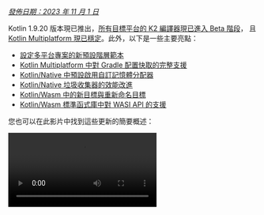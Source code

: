 [//]: # (title: Kotlin 1.9.20 有什麼新功能)

_[發佈日期：2023 年 11 月 1 日](releases.md#release-details)_

Kotlin 1.9.20 版本現已推出，[所有目標平台的 K2 編譯器現已進入 Beta 階段](#new-kotlin-k2-compiler-updates)，
且 [Kotlin Multiplatform 現已穩定](#kotlin-multiplatform-is-stable)。此外，以下是一些主要亮點：

*   [設定多平台專案的新預設階層範本](#template-for-configuring-multiplatform-projects)
*   [Kotlin Multiplatform 中對 Gradle 配置快取的完整支援](#full-support-for-the-gradle-configuration-cache-in-kotlin-multiplatform)
*   [Kotlin/Native 中預設啟用自訂記憶體分配器](#custom-memory-allocator-enabled-by-default)
*   [Kotlin/Native 垃圾收集器的效能改進](#performance-improvements-for-the-garbage-collector)
*   [Kotlin/Wasm 中的新目標與重新命名目標](#new-wasm-wasi-target-and-the-renaming-of-the-wasm-target-to-wasm-js)
*   [Kotlin/Wasm 標準函式庫中對 WASI API 的支援](#support-for-the-wasi-api-in-the-standard-library)

您也可以在此影片中找到這些更新的簡要概述：

<video src="https://www.youtube.com/v/Ol_96CHKqg8" title="What's new in Kotlin 1.9.20"/>

## IDE 支援

支援 1.9.20 的 Kotlin 外掛程式適用於：

| IDE            | 支援版本                     |
|----------------|----------------------------------------|
| IntelliJ IDEA  | 2023.1.x, 2023.2.x, 2023.x             |
| Android Studio | Hedgehog (2023.1.1), Iguana (2023.2.1) |

> 自 IntelliJ IDEA 2023.3.x 和 Android Studio Iguana (2023.2.1) Canary 15 起，Kotlin 外掛程式會自動
> 包含並更新。您只需要更新專案中的 Kotlin 版本即可。
>
{style="note"}

## 新 Kotlin K2 編譯器更新

JetBrains 的 Kotlin 團隊持續穩定新的 K2 編譯器，這將帶來主要的效能改進、
加速新語言功能開發、統一 Kotlin 支援的所有平台，並為多平台專案提供更好的架構。

K2 目前已為所有目標平台進入 **Beta** 階段。[閱讀發佈部落格文章了解更多資訊](https://blog.jetbrains.com/kotlin/2023/11/kotlin-1-9-20-released/)

### 支援 Kotlin/Wasm

自此版本以來，Kotlin/Wasm 支援新的 K2 編譯器。
[了解如何在專案中啟用它](#how-to-enable-the-kotlin-k2-compiler)。

### Kapt 編譯器外掛程式與 K2 的預覽

> kapt 編譯器外掛程式中對 K2 的支援是 [Experimental (實驗性功能)](components-stability.md)。
> 需要選用加入（請參閱下方詳細資訊），您應該僅將其用於評估目的。
>
{style="warning"}

在 1.9.20 中，您可以嘗試將 [kapt 編譯器外掛程式](kapt.md)與 K2 編譯器一起使用。
要在專案中使用 K2 編譯器，請將以下選項新增到 `gradle.properties` 檔案中：

```text
kotlin.experimental.tryK2=true
kapt.use.k2=true
```

或者，您可以透過完成以下步驟來啟用 kapt 的 K2：
1. 在您的 `build.gradle.kts` 檔案中，將 [語言版本設定](gradle-compiler-options.md#example-of-setting-languageversion) 為 `2.0`。
2. 在您的 `gradle.properties` 檔案中，新增 `kapt.use.k2=true`。

如果您在使用 kapt 與 K2 編譯器時遇到任何問題，請向我們的
[問題追蹤器](http://kotl.in/issue) 報告。

### 如何啟用 Kotlin K2 編譯器

#### 在 Gradle 中啟用 K2

要啟用和測試 Kotlin K2 編譯器，請使用以下編譯器選項的新語言版本：

```bash
-language-version 2.0
```

您可以在 `build.gradle.kts` 檔案中指定它：

```kotlin
kotlin {
    sourceSets.all {
        languageSettings {
            languageVersion = "2.0"
        }
    }
}
```

#### 在 Maven 中啟用 K2

要啟用和測試 Kotlin K2 編譯器，請更新您的 `pom.xml` 檔案的 `<project/>` 區段：

```xml
<properties>
    <kotlin.compiler.languageVersion>2.0</kotlin.compiler.languageVersion>
</properties>
```

#### 在 IntelliJ IDEA 中啟用 K2

要在 IntelliJ IDEA 中啟用和測試 Kotlin K2 編譯器，請前往 **Settings (設定)** | **Build, Execution, Deployment (建置、執行、部署)** |
**Compiler (編譯器)** | **Kotlin Compiler (Kotlin 編譯器)** 並將 **Language Version (語言版本)** 欄位更新為 `2.0 (experimental)`。

### 對新 K2 編譯器提供回饋意見

我們將會感謝您的任何回饋意見！

*   直接在 Kotlin Slack 上向 K2 開發人員提供您的回饋意見 – [取得邀請](https://surveys.jetbrains.com/s3/kotlin-slack-sign-up?_gl=1*ju6cbn*_ga*MTA3MTk5NDkzMC4xNjQ2MDY3MDU4*_ga_9J976DJZ68*MTY1ODMzNzA3OS4xMDAuMS4xNjU4MzQwODEwLjYw)
    並加入 [#k2-early-adopters](https://kotlinlang.slack.com/archives/C03PK0PE257) 頻道。
*   報告您在使用新 K2 編譯器時遇到的任何問題
    在 [我們的問題追蹤器](https://kotl.in/issue) 上。
*   [啟用 Send usage statistics (傳送使用統計資料) 選項](https://www.jetbrains.com/help/idea/settings-usage-statistics.html) 以
    允許 JetBrains 收集有關 K2 使用情況的匿名資料。

## Kotlin/JVM

自 1.9.20 版本開始，編譯器可以產生包含 Java 21 位元碼的類別。

## Kotlin/Native

Kotlin 1.9.20 包含一個預設啟用新記憶體分配器的穩定版記憶體管理員、垃圾收集器的效能改進，以及其他更新：

*   [預設啟用自訂記憶體分配器](#custom-memory-allocator-enabled-by-default)
*   [垃圾收集器的效能改進](#performance-improvements-for-the-garbage-collector)
*   [klib 構件的增量編譯](#incremental-compilation-of-klib-artifacts)
*   [管理函式庫連結問題](#managing-library-linkage-issues)
*   [類別建構函式呼叫時的伴隨物件初始化](#companion-object-initialization-on-class-constructor-calls)
*   [所有 cinterop 宣告的選用加入要求](#opt-in-requirement-for-all-cinterop-declarations)
*   [連結器錯誤的自訂訊息](#custom-message-for-linker-errors)
*   [移除舊版記憶體管理員](#removal-of-the-legacy-memory-manager)
*   [變更我們的目標層級策略](#change-to-our-target-tiers-policy)

### 預設啟用自訂記憶體分配器

Kotlin 1.9.20 預設啟用新的記憶體分配器。它旨在取代先前的預設分配器 `mimalloc`，
以提高垃圾收集的效率並改善 [Kotlin/Native 記憶體管理員](native-memory-manager.md) 的執行時間效能。

新的自訂分配器將系統記憶體劃分為頁面，允許以連續順序獨立掃描。
每個分配都成為頁面內的記憶體區塊，頁面會追蹤區塊大小。
不同的頁面類型針對各種分配大小進行了優化。
記憶體區塊的連續排列確保了對所有已分配區塊的高效迭代。

當執行緒分配記憶體時，它會根據分配大小搜尋適合的頁面。
執行緒為不同的記憶體大小類別維護一組頁面。
通常，給定大小的目前頁面可以容納分配。
如果不能，執行緒會從共用分配空間請求不同的頁面。
此頁面可能已經可用，需要掃描，或者必須先建立。

新的分配器允許同時存在多個獨立的分配空間，
這將使 Kotlin 團隊能夠嘗試不同的頁面佈局，以進一步提高效能。

#### 如何啟用自訂記憶體分配器

從 Kotlin 1.9.20 開始，新的記憶體分配器是預設值。無需額外設定。

如果您遇到高記憶體消耗問題，可以在 Gradle 建置腳本中使用 `-Xallocator=mimalloc`
或 `-Xallocator=std` 切換回 `mimalloc` 或系統分配器。請在 [YouTrack](https://kotl.in/issue) 中報告此類問題，以幫助我們改進新的記憶體分配器。

有關新分配器設計的技術細節，請參閱此 [README](https://github.com/JetBrains/kotlin/blob/master/kotlin-native/runtime/src/alloc/custom/README.md)。

### 垃圾收集器的效能改進

Kotlin 團隊持續改進新的 Kotlin/Native 記憶體管理員的效能和穩定性。
此版本對垃圾收集器 (GC) 進行了許多重大變更，包括以下 1.9.20 亮點：

*   [](#full-parallel-mark-to-reduce-the-pause-time-for-the-gc)
*   [](#tracking-memory-in-big-chunks-to-improve-the-allocation-performance)

#### 完全平行標記以減少 GC 的暫停時間

以前，預設的垃圾收集器僅執行部分平行標記。當變更者執行緒暫停時，
它會從自己的根，例如執行緒區域變數和呼叫堆疊，開始標記 GC。
同時，一個單獨的 GC 執行緒負責從全域根以及所有正在主動執行原生程式碼且因此未暫停的變更者的根開始標記。

這種方法在全域物件數量有限且變更者執行緒花費大量時間處於可執行狀態並執行 Kotlin 程式碼的情況下效果很好。然而，對於典型的 iOS 應用程式而言並非如此。

現在 GC 使用完全平行標記，它結合了暫停的變更者、GC 執行緒和可選的標記執行緒來處理
標記佇列。預設情況下，標記過程由以下執行：

*   暫停的變更者。它們不是處理自己的根然後在不主動執行程式碼時處於閒置狀態，而是參與
    整個標記過程。
*   GC 執行緒。這確保至少有一個執行緒會執行標記。

這種新方法使標記過程更有效率，減少了 GC 的暫停時間。

#### 以大塊追蹤記憶體以改進分配效能

以前，GC 排程器單獨追蹤每個物件的分配。然而，新的預設自訂
分配器和 `mimalloc` 記憶體分配器都不會為每個物件分配單獨的儲存空間；它們會一次為多個物件分配大面積空間。

在 Kotlin 1.9.20 中，GC 追蹤區域而不是單個物件。這透過減少
每次分配執行的任務數量，從而有助於最小化垃圾收集器的記憶體使用量來加快小型物件的分配。

### klib 構件的增量編譯

> 此功能是 [Experimental (實驗性功能)](components-stability.md#stability-levels-explained)。
> 它可能隨時被移除或變更。需要選用加入（請參閱下方詳細資訊）。
> 僅將其用於評估目的。我們非常感謝您在 [YouTrack](https://kotl.in/issue) 中提供回饋意見。
>
{style="warning"}

Kotlin 1.9.20 為 Kotlin/Native 引入了一項新的編譯時間優化。
將 `klib` 構件編譯為原生程式碼現在是部分增量的。

在偵錯模式下將 Kotlin 原始碼編譯為原生二進位檔時，編譯會經過兩個階段：

1.  原始碼編譯為 `klib` 構件。
2.  `klib` 構件與依賴項一起編譯為二進位檔。

為了優化第二階段的編譯時間，團隊已經為依賴項實施了編譯器快取。
它們只會編譯為原生程式碼一次，結果會在每次編譯二進位檔時重複使用。
但是從專案原始碼建置的 `klib` 構件始終在每次專案變更時完全重新編譯為原生程式碼。

透過新的增量編譯，如果專案模組變更僅導致原始碼部分重新編譯為
`klib` 構件，則 `klib` 的一部分會進一步重新編譯為二進位檔。

要啟用增量編譯，請將以下選項新增到您的 `gradle.properties` 檔案中：

```none
kotlin.incremental.native=true
```

如果您遇到任何問題，請向 [YouTrack](https://kotl.in/issue) 報告此類情況。

### 管理函式庫連結問題

此版本改進了 Kotlin/Native 編譯器處理 Kotlin 函式庫中連結問題的方式。錯誤訊息現在
包含更可讀的宣告，因為它們使用簽章名稱而不是雜湊，幫助您更容易找到並修復問題。例如：

```text
No function found for symbol 'org.samples/MyClass.removedFunction|removedFunction(kotlin.Int;kotlin.String){}[0]'
```
Kotlin/Native 編譯器會偵測第三方 Kotlin 函式庫之間的連結問題，並在執行時報告錯誤。
如果某個第三方 Kotlin 函式庫的作者在另一個第三方 Kotlin 函式庫使用的實驗性
API 中進行了不相容的變更，您可能會遇到此類問題。

從 Kotlin 1.9.20 開始，編譯器預設以靜默模式偵測連結問題。您可以在專案中調整此設定：

*   如果您想將這些問題記錄在編譯日誌中，請使用 `-Xpartial-linkage-loglevel=WARNING` 編譯器選項啟用警告。
*   也可以使用 `-Xpartial-linkage-loglevel=ERROR` 將報告警告的嚴重性提高到編譯錯誤。
    在這種情況下，編譯會失敗，您會在編譯日誌中獲得所有錯誤。使用此選項可更仔細地檢查連結問題。

```kotlin
// 在 Gradle 建置檔案中傳遞編譯器選項的範例：
kotlin {
    macosX64("native") {
        binaries.executable()

        compilations.configureEach {
            compilerOptions.configure {
                // 將連結問題報告為警告：
                freeCompilerArgs.add("-Xpartial-linkage-loglevel=WARNING")

                // 將連結警告提高到錯誤：
                freeCompilerArgs.add("-Xpartial-linkage-loglevel=ERROR")
            }
        }
    }
}
```

如果您遇到此功能的意外問題，您可以隨時使用
`-Xpartial-linkage=disable` 編譯器選項停用。請隨時向 [我們的問題
追蹤器](https://kotl.in/issue) 報告此類情況。

### 類別建構函式呼叫時的伴隨物件初始化

從 Kotlin 1.9.20 開始，Kotlin/Native 後端會在類別建構函式中呼叫伴隨物件的靜態初始化器：

```kotlin
class Greeting {
    companion object {
        init {
            print("Hello, Kotlin!") 
        }
    }
}

fun main() {
    val start = Greeting() // 輸出 "Hello, Kotlin!"
}
```

該行為現在與 Kotlin/JVM 統一，其中伴隨物件在載入（解析）與 Java 靜態初始化器語義相符的相應類別時進行初始化。

現在，此功能的實作在平台之間更加一致，在 Kotlin
Multiplatform 專案中共享程式碼變得更容易。

### 所有 cinterop 宣告的選用加入要求

從 Kotlin 1.9.20 開始，由 `cinterop` 工具從 C 和 Objective-C 函式庫（例如 libcurl 和 libxml）產生
的所有 Kotlin 宣告都標記為 `@ExperimentalForeignApi`。如果缺少選用加入註解，您的程式碼將無法編譯。

此要求反映了匯入 C
和 Objective-C 函式庫的 [Experimental (實驗性功能)](components-stability.md#stability-levels-explained) 狀態。我們建議您將其使用限制在專案中的特定區域。一旦我們開始穩定化匯入，這將使您的遷移更容易。

> 至於 Kotlin/Native 隨附的原生平台函式庫（例如 Foundation、UIKit 和 POSIX），
> 只有它們的一些 API 需要透過 `@ExperimentalForeignApi` 選用加入。在這種情況下，您會收到一個需要選用加入的警告。
>
{style="note"}

### 連結器錯誤的自訂訊息

如果您是函式庫作者，您現在可以透過自訂訊息幫助使用者解決連結器錯誤。

如果您的 Kotlin 函式庫依賴於 C 或 Objective-C 函式庫，例如，使用 [CocoaPods 整合](https://www.jetbrains.com/help/kotlin-multiplatform-dev/multiplatform-cocoapods-overview.html)，
其使用者需要將這些依賴函式庫在本機上或在專案建置腳本中明確配置它們。
如果不是這樣，使用者通常會收到令人困惑的「Framework not found」訊息。

您現在可以在編譯失敗訊息中提供特定的說明或連結。為此，請將 `-Xuser-setup-hint`
編譯器選項傳遞給 `cinterop` 或將 `userSetupHint=message` 屬性新增到您的 `.def` 檔案中。

### 移除舊版記憶體管理員

[新的記憶體管理員](native-memory-manager.md) 在 Kotlin 1.6.20 中引入，並在 1.7.20 中成為預設。
從那時起，它一直獲得進一步的更新和效能改進，並已變得穩定。

現在是完成棄用週期並移除舊版記憶體管理員的時候了。如果您仍在
使用它，請從 `gradle.properties` 中移除 `kotlin.native.binary.memoryModel=strict` 選項，並遵循我們的 [遷移指南](native-migration-guide.md)
進行必要的更改。

### 變更我們的目標層級策略

我們已決定升級 [層級 1 支援](native-target-support.md#tier-1) 的要求。Kotlin 團隊現在
致力於為符合層級 1 資格的目標提供編譯器版本之間的原始碼和二進位碼相容性。它們
還必須定期使用 CI 工具進行測試，才能編譯和執行。目前，層級 1 包含以下 macOS 主機目標：

*   `macosX64`
*   `macosArm64`
*   `iosSimulatorArm64`
*   `iosX64`

在 Kotlin 1.9.20 中，我們還移除了許多先前已棄用的目標，即：

*   `iosArm32`
*   `watchosX86`
*   `wasm32`
*   `mingwX86`
*   `linuxMips32`
*   `linuxMipsel32`

查看目前 [支援目標](native-target-support.md) 的完整列表。

## Kotlin Multiplatform

Kotlin 1.9.20 專注於 Kotlin Multiplatform 的穩定化，並透過新的專案精靈和其他值得注意的功能，在改善開發人員體驗方面邁出了新的一步：

*   [Kotlin Multiplatform 穩定版](#kotlin-multiplatform-is-stable)
*   [配置多平台專案的範本](#template-for-configuring-multiplatform-projects)
*   [新專案精靈](#new-project-wizard)
*   [全面支援 Gradle 配置快取](#full-support-for-the-gradle-configuration-cache-in-kotlin-multiplatform)
*   [更輕鬆地在 Gradle 中配置新標準函式庫版本](#easier-configuration-of-new-standard-library-versions-in-gradle)
*   [預設支援第三方 cinterop 函式庫](#default-support-for-third-party-cinterop-libraries)
*   [支援 Compose Multiplatform 專案中的 Kotlin/Native 編譯快取](#support-for-kotlin-native-compilation-caches-in-compose-multiplatform-projects)
*   [相容性指南](#compatibility-guidelines)

### Kotlin Multiplatform 穩定版

1.9.20 版本標誌著 Kotlin 演變的重要里程碑：[Kotlin Multiplatform](https://www.jetbrains.com/help/kotlin-multiplatform-dev/get-started.html) 終於
變得穩定。這意味著該技術可以安全地用於您的專案，並且 100% 準備好用於生產環境。它還
意味著 Kotlin Multiplatform 的進一步開發將繼續遵循我們嚴格的 [向後相容性規則](https://kotlinfoundation.org/language-committee-guidelines/)。

請注意，Kotlin Multiplatform 的一些進階功能仍在發展中。使用它們時，您會收到一個警告，描述
您正在使用的功能的目前穩定狀態。在使用 IntelliJ IDEA 中的任何實驗性功能之前，
您需要明確地在 **Settings (設定)** | **Advanced Settings (進階設定)** | **Kotlin** | **Experimental Multiplatform (實驗性多平台)** 中啟用它。

*   造訪 [Kotlin 部落格](https://blog.jetbrains.com/kotlin/2023/11/kotlin-multiplatform-stable/) 以了解更多關於 Kotlin Multiplatform 穩定化和未來計畫的資訊。
*   查看 [Multiplatform 相容性指南](https://www.jetbrains.com/help/kotlin-multiplatform-dev/multiplatform-compatibility-guide.html) 以了解在穩定化過程中進行了哪些重大變更。
*   閱讀有關 [預期和實際宣告機制](https://www.jetbrains.com/help/kotlin-multiplatform-dev/multiplatform-expect-actual.html) 的資訊，這是 Kotlin Multiplatform 的重要組成部分，在此版本中也部分穩定化。

### 配置多平台專案的範本

從 Kotlin 1.9.20 開始，Kotlin Gradle 外掛程式會自動為常見的多平台場景建立共用原始碼集。
如果您的專案設定屬於這些場景之一，您不需要手動配置原始碼集階層。
只需明確指定專案所需的目標平台即可。

現在，由於預設階層範本（Kotlin Gradle 外掛程式的新功能），設定變得更容易。
它是一個內建於外掛程式中的原始碼集階層預定義範本。
它包含 Kotlin 為您宣告的目標自動建立的中間原始碼集。
[查看完整範本](#see-the-full-hierarchy-template)。

#### 更輕鬆地建立專案

考慮一個同時針對 Android 和 iPhone 裝置的多平台專案，並在 Apple silicon MacBook 上開發。
比較此專案在不同 Kotlin 版本之間的設定方式：

<table>
   <tr>
       <td>Kotlin 1.9.0 及更早版本（標準設定）</td>
       <td>Kotlin 1.9.20</td>
   </tr>
   <tr>
<td>

```kotlin
kotlin {
    androidTarget()
    iosArm64()
    iosSimulatorArm64()

    sourceSets {
        val commonMain by getting

        val iosMain by creating {
            dependsOn(commonMain)
        }

        val iosArm64Main by getting {
            dependsOn(iosMain)
        }

        val iosSimulatorArm64Main by getting {
            dependsOn(iosMain)
        }
    }
}
```

</td>
<td>

```kotlin
kotlin {
    androidTarget()
    iosArm64()
    iosSimulatorArm64()

    // iosMain 原始碼集會自動建立
}
```

</td>
</tr>
</table>

請注意，使用預設階層範本如何大幅減少設定專案所需的樣板程式碼數量。

當您在程式碼中宣告 `androidTarget`、`iosArm64` 和 `iosSimulatorArm64` 目標時，Kotlin Gradle 外掛程式會從範本中找到
合適的共用原始碼集並為您建立它們。結果階層如下所示：

![預設目標階層的使用範例](default-hierarchy-example.svg){thumbnail="true" width="350" thumbnail-same-file="true"}

綠色原始碼集是實際建立並包含在專案中的，而預設範本中的灰色原始碼集則被忽略。

#### 使用原始碼集的自動完成功能

為了讓使用建立的專案結構更容易，IntelliJ IDEA 現在為使用預設階層範本建立的原始碼集提供自動完成功能：

<img src="multiplatform-hierarchy-completion.animated.gif" alt="IDE 原始碼集名稱自動完成" width="350" preview-src="multiplatform-hierarchy-completion.png"/>

如果您嘗試存取不存在的原始碼集，Kotlin 也會發出警告，因為您尚未宣告相應的目標。
在下面的範例中，沒有 JVM 目標（只有 `androidTarget`，這不相同）。但是，讓我們嘗試使用 `jvmMain` 原始碼集
，看看會發生什麼：

```kotlin
kotlin {
    androidTarget()
    iosArm64()
    iosSimulatorArm64()

    sourceSets {
        jvmMain {
        }
    }
}
```

在這種情況下，Kotlin 會在建置日誌中報告警告：

```none
w: Accessed 'source set jvmMain' without registering the jvm target:
  kotlin {
      jvm() /* <- register the 'jvm' target */

      sourceSets.jvmMain.dependencies {

      }
  }
```

#### 設定目標階層

從 Kotlin 1.9.20 開始，預設階層範本會自動啟用。在大多數情況下，無需額外設定。

但是，如果您正在遷移在 1.9.20 之前建立的現有專案，如果您之前
手動使用 `dependsOn()` 呼叫引入了中間原始碼，您可能會遇到警告。為了解決此問題，請執行以下操作：

*   如果您的中間原始碼集目前涵蓋在預設階層範本中，請移除所有手動的 `dependsOn()`
    呼叫和使用 `by creating` 建構建立的原始碼集。

    要檢查所有預設原始碼集的列表，請參閱 [完整階層範本](#see-the-full-hierarchy-template)。

*   如果您想要擁有預設階層範本未提供的額外原始碼集，例如，一個在 macOS 和 JVM 目標之間
    共用程式碼的原始碼集，請透過使用 `applyDefaultHierarchyTemplate()` 明確重新應用範本並像往常一樣使用 `dependsOn()` 手動配置額外原始碼集來調整階層：

    ```kotlin
    kotlin {
        jvm()
        macosArm64()
        iosArm64()
        iosSimulatorArm64()

        // 明確應用預設階層。它將例如建立 iosMain 原始碼集：
        applyDefaultHierarchyTemplate()

        sourceSets {
            // 建立一個額外的 jvmAndMacos 原始碼集
            val jvmAndMacos by creating {
                dependsOn(commonMain.get())
            }

            macosArm64Main.get().dependsOn(jvmAndMacos)
            jvmMain.get().dependsOn(jvmAndMacos)
        }
    }
    ```

*   如果您的專案中已經存在與範本產生的原始碼集名稱完全相同，但
    在不同目標集之間共用的原始碼集，則目前無法修改範本原始碼集之間的預設 `dependsOn` 關係。

    您在這裡的一個選項是為您的目的找到不同的原始碼集，無論是在預設階層範本中
    還是手動建立的原始碼集。另一個選項是完全停用範本。

    要停用，請將 `kotlin.mpp.applyDefaultHierarchyTemplate=false` 新增到您的 `gradle.properties` 並手動配置所有其他
    原始碼集。

    我們目前正在開發一個用於建立您自己的階層範本的 API，以簡化此類情況下的設定過程。

#### 查看完整階層範本 {initial-collapse-state="collapsed" collapsible="true"}

當您宣告專案要編譯的目標時，
外掛程式會相應地從範本中選擇共用原始碼集並在您的專案中建立它們。

![預設階層範本](full-template-hierarchy.svg)

> 此範例僅顯示專案的生產部分，省略了 `Main` 後綴
> (例如，使用 `common` 而不是 `commonMain`)。然而，對於 `*Test` 原始碼，一切都是相同的。
>
{style="tip"}

### 新專案精靈

JetBrains 團隊正在引入一種新的跨平台專案建立方式 – [Kotlin Multiplatform 網路精靈](https://kmp.jetbrains.com)。

新的 Kotlin Multiplatform 精靈的首次實作涵蓋了最受歡迎的 Kotlin Multiplatform
用例。它整合了以前專案範本的所有回饋意見，並使架構盡可能穩健和可靠。

新的精靈採用分散式架構，允許我們擁有統一的後端和
不同的前端，其中網路版本是第一步。我們正在考慮在未來實作 IDE 版本和
建立命令列工具。在網路上，您始終可以獲得最新版本的精靈，而在
IDE 中，您需要等待下一個版本。

有了新的精靈，專案設定比以往任何時候都更容易。您可以透過
選擇行動、伺服器和桌面開發的目標平台來根據您的需求自訂專案。我們還計畫在未來版本中新增網路開發。

<img src="multiplatform-web-wizard.png" alt="多平台網路精靈" width="400"/>

新專案精靈現在是使用 Kotlin 建立跨平台專案的首選方式。自 1.9.20 起，Kotlin
外掛程式不再在 IntelliJ IDEA 中提供 **Kotlin Multiplatform** 專案精靈。

新的精靈將輕鬆引導您完成初始設定，使入門過程更加順暢。
如果您遇到任何問題，請將其報告給 [YouTrack](https://kotl.in/issue)，以幫助我們改善您的精靈使用體驗。

<a href="https://kmp.jetbrains.com">
   <img src="multiplatform-create-project-button.png" alt="建立專案" style="block"/>
</a>

### 全面支援 Gradle 配置快取

以前，我們為 Kotlin 多平台函式庫引入了 Gradle 配置快取的 [預覽版](whatsnew19.md#preview-of-the-gradle-configuration-cache)。在 1.9.20 中，Kotlin Multiplatform 外掛程式更進一步。

它現在支援 [Kotlin CocoaPods Gradle 外掛程式](https://www.jetbrains.com/help/kotlin-multiplatform-dev/multiplatform-cocoapods-dsl-reference.html) 中的 Gradle 配置快取，
以及 Xcode 建置所需的整合任務，例如 `embedAndSignAppleFrameworkForXcode`。

現在所有多平台專案都可以利用改進的建置時間。
Gradle 配置快取透過重複使用配置階段的結果來加速建置過程。
有關更多詳細資訊和設定說明，請參閱 [Gradle 文件](https://docs.gradle.org/current/userguide/configuration_cache.html#config_cache:usage)。

### 更輕鬆地在 Gradle 中配置新標準函式庫版本

當您建立多平台專案時，標準函式庫 (`stdlib`) 的依賴項會自動新增到每個
原始碼集中。這是開始使用多平台專案最簡單的方法。

以前，如果您想手動配置對標準函式庫的依賴項，您需要為
每個原始碼集單獨配置它。從 `kotlin-stdlib:1.9.20` 開始，您只需在
`commonMain` 根原始碼集中**配置一次**依賴項：

<table>
   <tr>
       <td>標準函式庫版本 1.9.10 及更早版本</td>
       <td>標準函式庫版本 1.9.20</td>
   </tr>
   <tr>
<td>

```kotlin
kotlin {
    sourceSets {
        // 對於 common 原始碼集
        val commonMain by getting {
            dependencies {
                implementation("org.jetbrains.kotlin:kotlin-stdlib-common:1.9.10")
            }
        }

        // 對於 JVM 原始碼集
        val jvmMain by getting {
            dependencies {
                implementation("org.jetbrains.kotlin:kotlin-stdlib:1.9.10")
            }
        }

        // 對於 JS 原始碼集
        val jsMain by getting {
            dependencies {
                implementation("org.jetbrains.kotlin:kotlin-stdlib-js:1.9.10")
            }
        }
    }
}
```

</td>
<td>

```kotlin
kotlin {
    sourceSets {
        commonMain {
            dependencies {
                implementation("org.jetbrains.kotlin:kotlin-stdlib:1.9.20")
            }
        }
    }
}
```

</td>
</tr>
</table>

此變更由於標準函式庫的 Gradle 後設資料中包含新資訊而成為可能。這允許
Gradle 自動解析其他原始碼集的正確標準函式庫構件。

### 預設支援第三方 cinterop 函式庫

Kotlin 1.9.20 新增了對所有 cinterop 依賴項的預設支援（而非選用加入），適用於套用了
[Kotlin CocoaPods Gradle](https://www.jetbrains.com/help/kotlin-multiplatform-dev/multiplatform-cocoapods-overview.html) 外掛程式的專案。

這意味著您現在可以共用更多原生程式碼，而無需受限於平台特定的依賴項。例如，您可以將
[對 Pod 函式庫的依賴項](https://www.jetbrains.com/help/kotlin-multiplatform-dev/multiplatform-cocoapods-libraries.html) 新增到 `iosMain` 共用原始碼集。

以前，這僅適用於 Kotlin/Native
發行版隨附的[平台特定函式庫](native-platform-libs.md)（例如 Foundation、UIKit 和 POSIX）。所有第三方 Pod 函式庫現在預設在共用原始碼集中可用。您不再需要指定單獨的 Gradle 屬性來支援它們。

### 支援 Compose Multiplatform 專案中的 Kotlin/Native 編譯快取

此版本解決了與 Compose Multiplatform 編譯器外掛程式的相容性問題，該問題主要影響
iOS 的 Compose Multiplatform 專案。

為了解決此問題，您必須使用 `kotlin.native.cacheKind=none` Gradle 屬性停用快取。然而，此
解決方法會帶來效能成本：由於快取在 Kotlin/Native 編譯器中不起作用，它會降低編譯時間。

現在問題已修復，您可以從 `gradle.properties` 檔案中移除 `kotlin.native.cacheKind=none`，並在 Compose Multiplatform 專案中享受
改進的編譯時間。

有關提高編譯時間的更多提示，請參閱 [Kotlin/Native 文件](native-improving-compilation-time.md)。

### 相容性指南

配置專案時，請檢查 Kotlin Multiplatform Gradle 外掛程式與可用 Gradle、Xcode
和 Android Gradle 外掛程式 (AGP) 版本的相容性：

| Kotlin Multiplatform Gradle 外掛程式 | Gradle | Android Gradle 外掛程式 | Xcode |
|---------------------------|------|----|----|
| 1.9.20        | 7.5 及更高版本 | 7.4.2–8.2 | 15.0。請參閱下方詳細資訊 |

截至此版本，Xcode 的推薦版本為 15.0。Xcode 15.0 隨附的函式庫已完全支援，
您可以從 Kotlin 程式碼中的任何位置存取它們。

然而，Xcode 14.3 在大多數情況下仍應能正常運作。請記住，如果您在本機上使用 14.3 版，
Xcode 15 隨附的函式庫將可見但無法存取。

## Kotlin/Wasm

在 1.9.20 中，Kotlin Wasm 達到了 [Alpha (測試版) 穩定性](components-stability.md)。

*   [與 Wasm GC 第 4 階段和最終操作碼的相容性](#compatibility-with-wasm-gc-phase-4-and-final-opcodes)
*   [新的 `wasm-wasi` 目標，以及將 `wasm` 目標重新命名為 `wasm-js`](#new-wasm-wasi-target-and-the-renaming-of-the-wasm-target-to-wasm-js)
*   [標準函式庫中對 WASI API 的支援](#support-for-the-wasi-api-in-the-standard-library)
*   [Kotlin/Wasm API 改進](#kotlin-wasm-api-improvements)

> Kotlin Wasm 為 [Alpha (測試版)](components-stability.md)。
> 它可能隨時變更。僅供評估之用。
>
> 我們非常感謝您在 [YouTrack](https://kotl.in/issue) 中提供回饋意見。
>
{style="note"}

### 與 Wasm GC 第 4 階段和最終操作碼的相容性

Wasm GC 進入最後階段，需要更新操作碼 – 在二進位表示中使用的常數數字。
Kotlin 1.9.20 支援最新的操作碼，所以我們強烈建議您將 Wasm 專案更新到最新的 Kotlin 版本。
我們還建議在 Wasm 環境中使用最新版本的瀏覽器：
*   Chrome 和基於 Chromium 的瀏覽器版本 119 或更高版本。
*   Firefox 版本 119 或更高版本。請注意，在 Firefox 119 中，您需要[手動開啟 Wasm GC](wasm-troubleshooting.md)。

### 新的 wasm-wasi 目標，以及將 wasm 目標重新命名為 wasm-js

在此版本中，我們為 Kotlin/Wasm 引入了一個新目標 – `wasm-wasi`。我們還將 `wasm` 目標重新命名為 `wasm-js`。
在 Gradle DSL 中，這些目標分別以 `wasmWasi {}` 和 `wasmJs {}` 的形式提供。

要在專案中使用這些目標，請更新 `build.gradle.kts` 檔案：

```kotlin
kotlin {
    wasmWasi {
        // ...
    }
    wasmJs {
        // ...
    }
}
```

先前引入的 `wasm {}` 區塊已棄用，改用 `wasmJs {}`。

要遷移現有的 Kotlin/Wasm 專案，請執行以下操作：
*   在 `build.gradle.kts` 檔案中，將 `wasm {}` 區塊重新命名為 `wasmJs {}`。
*   在您的專案結構中，將 `wasmMain` 目錄重新命名為 `wasmJsMain`。

### 標準函式庫中對 WASI API 的支援

在此版本中，我們支援 [WASI](https://github.com/WebAssembly/WASI)，這是 Wasm 平台的系統介面。
WASI 支援讓您更容易在瀏覽器外部使用 Kotlin/Wasm，例如在伺服器端應用程式中，透過提供
一組標準化的 API 來存取系統資源。此外，WASI 還提供基於能力的安全性 – 存取外部資源時的另一層安全性。

要執行 Kotlin/Wasm 應用程式，您需要一個支援 Wasm 垃圾收集 (GC) 的 VM，例如 Node.js 或 Deno。
Wasmtime、WasmEdge 和其他 VM 仍在努力實現完整的 Wasm GC 支援。

要匯入 WASI 函式，請使用 `@WasmImport` 註解：

```kotlin
import kotlin.wasm.WasmImport

@WasmImport("wasi_snapshot_preview1", "clock_time_get")
private external fun wasiRawClockTimeGet(clockId: Int, precision: Long, resultPtr: Int): Int
```

[您可以在我們的 GitHub 儲存庫中找到完整範例](https://github.com/Kotlin/kotlin-wasm-examples/tree/main/wasi-example)。

> 在以 `wasmWasi` 為目標時，無法使用 [與 JavaScript 的互操作性](wasm-js-interop.md)。
>
{style="note"}

### Kotlin/Wasm API 改進

此版本為 Kotlin/Wasm API 帶來了多項使用品質改進。
例如，您不再需要為 DOM 事件監聽器傳回值：

<table>
   <tr>
       <td>1.9.20 之前</td>
       <td>1.9.20 中</td>
   </tr>
   <tr>
<td>

```kotlin
fun main() {
    window.onload = {
        document.body?.sayHello()
        null
    }
}
```

</td>
<td>

```kotlin
fun main() {
    window.onload = { document.body?.sayHello() }
}
```

</td>
</tr>
</table>

## Gradle

Kotlin 1.9.20 與 Gradle 6.8.3 到 8.1 完全相容。您也可以使用到最新 Gradle
版本為止的 Gradle 版本，但如果您這樣做，請記住您可能會遇到棄用警告或一些新的 Gradle 功能可能無法使用。

此版本帶來了以下變更：
*   [支援測試夾具存取內部宣告](#support-for-test-fixtures-to-access-internal-declarations)
*   [配置 Konan 目錄路徑的新屬性](#new-property-to-configure-paths-to-konan-directories)
*   [Kotlin/Native 任務的新建置報告指標](#new-build-report-metrics-for-kotlin-native-tasks)

### 支援測試夾具存取內部宣告

在 Kotlin 1.9.20 中，如果您使用 Gradle 的 `java-test-fixtures` 外掛程式，則您的 [測試夾具](https://docs.gradle.org/current/userguide/java_testing.html#sec:java_test_fixtures)
現在可以存取主原始碼集類別中的 `internal` 宣告。此外，任何測試原始碼也可以看到測試夾具類別中的任何
`internal` 宣告。

### 配置 Konan 目錄路徑的新屬性

在 Kotlin 1.9.20 中，`kotlin.data.dir` Gradle 屬性可用於自訂您的 `~/.konan` 目錄路徑，
這樣您就不必透過環境變數 `KONAN_DATA_DIR` 進行配置。

或者，您可以使用 `-Xkonan-data-dir` 編譯器選項，透過 `cinterop` 和 `konanc` 工具配置您的自訂 `~/.konan` 目錄路徑。

### Kotlin/Native 任務的新建置報告指標

在 Kotlin 1.9.20 中，Gradle 建置報告現在包含 Kotlin/Native 任務的指標。這是一個包含這些指標的建置報告範例：

```none
Total time for Kotlin tasks: 20.81 s (93.1 % of all tasks time)
Time   |% of Kotlin time|Task                            
15.24 s|73.2 %          |:compileCommonMainKotlinMetadata
5.57 s |26.8 %          |:compileNativeMainKotlinMetadata

Task ':compileCommonMainKotlinMetadata' finished in 15.24 s
Task info:
  Kotlin language version: 2.0
Time metrics:
  Total Gradle task time: 15.24 s
  Spent time before task action: 0.16 s
  Task action before worker execution: 0.21 s
  Run native in process: 2.70 s
    Run entry point: 2.64 s
Size metrics:
  Start time of task action: 2023-07-27T11:04:17

Task ':compileNativeMainKotlinMetadata' finished in 5.57 s
Task info:
  Kotlin language version: 2.0
Time metrics:
  Total Gradle task time: 5.57 s
  Spent time before task action: 0.04 s
  Task action before worker execution: 0.02 s
  Run native in process: 1.48 s
    Run entry point: 1.47 s
Size metrics:
  Start time of task action: 2023-07-27T11:04:32
```

此外，`kotlin.experimental.tryK2` 建置報告現在包含任何已編譯的 Kotlin/Native 任務，並列出
使用的語言版本：

```none
##### 'kotlin.experimental.tryK2' results #####
:lib:compileCommonMainKotlinMetadata: 2.0 language version
:lib:compileKotlinJvm: 2.0 language version
:lib:compileKotlinIosArm64: 2.0 language version
:lib:compileKotlinIosSimulatorArm64: 2.0 language version
:lib:compileKotlinLinuxX64: 2.0 language version
:lib:compileTestKotlinJvm: 2.0 language version
:lib:compileTestKotlinIosSimulatorArm64: 2.0 language version
:lib:compileTestKotlinLinuxX64: 2.0 language version
##### 100% (8/8) tasks have been compiled with Kotlin 2.0 #####
```

> 如果您使用 Gradle 8.0，您可能會遇到一些建置報告問題，尤其是在啟用 Gradle 配置
> 快取時。這是一個已知問題，已在 Gradle 8.1 及更高版本中修復。
>
{style="note"}

## 標準函式庫

在 Kotlin 1.9.20 中，[Kotlin/Native 標準函式庫變得穩定](#the-kotlin-native-standard-library-becomes-stable)，
並有一些新功能：
*   [替換 Enum 類別值泛型函式](#replacement-of-the-enum-class-values-generic-function)
*   [Kotlin/JS 中 HashMap 操作的效能改進](#improved-performance-of-hashmap-operations-in-kotlin-js)

### 替換 Enum 類別值泛型函式

> 此功能是 [Experimental (實驗性功能)](components-stability.md#stability-levels-explained)。它可能隨時被移除或變更。
> 需要選用加入（請參閱下方詳細資訊）。僅將其用於評估目的。我們非常感謝您在 [YouTrack](https://kotl.in/issue) 中提供回饋意見。
>
{style="warning"}

在 Kotlin 1.9.0 中，enum 類別的 `entries` 屬性變得穩定。`entries` 屬性是
`values()` 合成函式的現代高效能替代品。作為 Kotlin 1.9.20 的一部分，有
`enumEntries<T>()` 替換泛型 `enumValues<T>()` 函式。

> `enumValues<T>()` 函式仍受支援，但我們建議您改用 `enumEntries<T>()` 函式，
> 因為它的效能影響較小。每次呼叫 `enumValues<T>()` 時，都會建立一個新陣列，而每次
> 呼叫 `enumEntries<T>()` 時，都會傳回相同的列表，效率更高。
>
{style="tip"}

例如：

```kotlin
enum class RGB { RED, GREEN, BLUE }

@OptIn(ExperimentalStdlibApi::class)
inline fun <reified T : Enum<T>> printAllValues() {
    print(enumEntries<T>().joinToString { it.name })
}

printAllValues<RGB>()
// RED, GREEN, BLUE
```

#### 如何啟用 enumEntries 函式

要嘗試此功能，請使用 `@OptIn(ExperimentalStdlibApi)` 選用加入，並使用語言版本 1.9 或更高版本。如果您使用
最新版本的 Kotlin Gradle 外掛程式，則無需指定語言版本即可測試該功能。

### Kotlin/Native 標準函式庫變得穩定

在 Kotlin 1.9.0 中，我們[解釋了](whatsnew19.md#the-kotlin-native-standard-library-s-journey-towards-stabilization)我們為使 Kotlin/Native 標準函式庫更接近穩定化目標所採取的行動。在 Kotlin 1.9.20 中，
我們最終完成了這項工作，並使 Kotlin/Native 標準函式庫穩定。以下是此版本的一些亮點：

*   [`Vector128`](https://kotlinlang.org/api/latest/jvm/stdlib/kotlinx.cinterop/-vector128/) 類別已從 `kotlin.native` 套件移至 `kotlinx.cinterop` 套件。
*   `ExperimentalNativeApi` 和 `NativeRuntimeApi` 註解（作為 Kotlin 1.9.0 的一部分引入）的選用加入要求等級已從 `WARNING` 提高到 `ERROR`。
*   Kotlin/Native 集合現在會偵測並行修改，例如在 [`ArrayList`](https://kotlinlang.org/api/latest/jvm/stdlib/kotlin.collections/-array-list/) 和 [`HashMap`](https://kotlinlang.org/api/latest/jvm/stdlib/kotlin.collections/-hash-map/) 集合中。
*   `Throwable` 類別的 [`printStackTrace()`](https://kotlinlang.org/api/latest/jvm/stdlib/kotlin/-throwable/print-stack-trace.html) 函式現在會列印到 `STDERR` 而不是 `STDOUT`。
    > `printStackTrace()` 的輸出格式不穩定，可能隨時變更。
    >
    {style="warning"}

#### Atomics API 的改進

在 Kotlin 1.9.0 中，我們曾表示當 Kotlin/Native 標準函式庫穩定時，Atomics API 將準備好穩定。
Kotlin 1.9.20 包含以下額外變更：

*   引入了實驗性 `AtomicIntArray`、`AtomicLongArray` 和 `AtomicArray<T>` 類別。這些新類別
    專門設計用於與 Java 的原子陣列保持一致，以便將來它們可以包含在通用標準函式庫中。
    > `AtomicIntArray`、`AtomicLongArray` 和 `AtomicArray<T>` 類別是
    > [Experimental (實驗性功能)](components-stability.md#stability-levels-explained)。它們可能隨時被移除或變更。要
    > 嘗試它們，請使用 `@OptIn(ExperimentalStdlibApi)` 選用加入。僅將它們用於評估目的。我們非常感謝您在 [YouTrack](https://kotl.in/issue) 中提供回饋意見。
    >
    {style="warning"}
*   在 `kotlin.native.concurrent` 套件中，在 Kotlin 1.9.0 中已棄用且棄用等級為 `WARNING` 的 Atomics API，其棄用等級已提高到 `ERROR`。
*   在 `kotlin.concurrent` 套件中，已移除 [`AtomicInt`](https://kotlinlang.org/api/latest/jvm/stdlib/kotlin.concurrent/-atomic-int/index.html) 和 [`AtomicLong`](https://kotlinlang.org/api/latest/jvm/stdlib/kotlin.concurrent/-atomic-long/index.html) 類別中棄用等級為 `ERROR` 的成員函式。
*   `AtomicReference` 類別的 [所有成員函式](https://kotlinlang.org/api/latest/jvm/stdlib/kotlin.concurrent/-atomic-reference/#functions) 現在都使用原子內聯函式。

有關 Kotlin 1.9.20 中所有變更的更多資訊，請參閱我們的 [YouTrack 票證](https://youtrack.jetbrains.com/issue/KT-61028/Behavioural-changes-to-the-Native-stdlib-API)。

### Kotlin/JS 中 HashMap 操作的效能改進

Kotlin 1.9.20 改進了 Kotlin/JS 中 `HashMap` 操作的效能並減少了其記憶體佔用。在內部，
Kotlin/JS 已將其內部實作變更為開放定址。這意味著當您：
*   將新元素插入 `HashMap` 時，您應該會看到效能改進。
*   搜尋 `HashMap` 中現有元素時。
*   迭代 `HashMap` 中的鍵或值時。

## 文件更新

Kotlin 文件收到了一些值得注意的變更：
*   [JVM Metadata (JVM 中繼資料)](https://kotlinlang.org/api/kotlinx-metadata-jvm/) API 參考 – 探索如何使用 Kotlin/JVM 解析中繼資料。
*   [時間測量指南](time-measurement.md) – 學習如何在 Kotlin 中計算和測量時間。
*   [Kotlin 導覽](kotlin-tour-welcome.md) 中改進的集合章節 – 學習 Kotlin 程式設計語言的基礎知識，章節包括理論和實踐。
*   [明確不可為 null 的類型](generics.md#definitely-non-nullable-types) – 學習明確不可為 null 的泛型類型。
*   改進的 [陣列頁面](arrays.md) – 學習陣列以及何時使用它們。
*   [Expected and actual declarations in Kotlin Multiplatform (Kotlin Multiplatform 中的預期和實際宣告)](https://www.jetbrains.com/help/kotlin-multiplatform-dev/multiplatform-expect-actual.html) – 學習 Kotlin Multiplatform 中 Kotlin 預期和實際宣告機制。

## 安裝 Kotlin 1.9.20

### 檢查 IDE 版本

[IntelliJ IDEA](https://www.jetbrains.com/idea/download/) 2023.1.x 和 2023.2.x 會自動建議將 Kotlin
外掛程式更新到 1.9.20 版。IntelliJ IDEA 2023.3 將包含 Kotlin 1.9.20 外掛程式。

Android Studio Hedgehog (231) 和 Iguana (232) 將在其即將推出的版本中支援 Kotlin 1.9.20。

新的命令列編譯器可在 [GitHub 發佈頁面](https://github.com/JetBrains/kotlin/releases/tag/v1.9.20) 下載。

### 配置 Gradle 設定

要下載 Kotlin 構件和依賴項，請更新您的 `settings.gradle(.kts)` 檔案以使用 Maven Central 儲存庫：

```kotlin
pluginManagement {
    repositories {
        mavenCentral()
        gradlePluginPortal()
    }
}
```
{validate="false"}

如果未指定儲存庫，Gradle 會使用已棄用的 JCenter 儲存庫，這可能導致 Kotlin 構件問題。